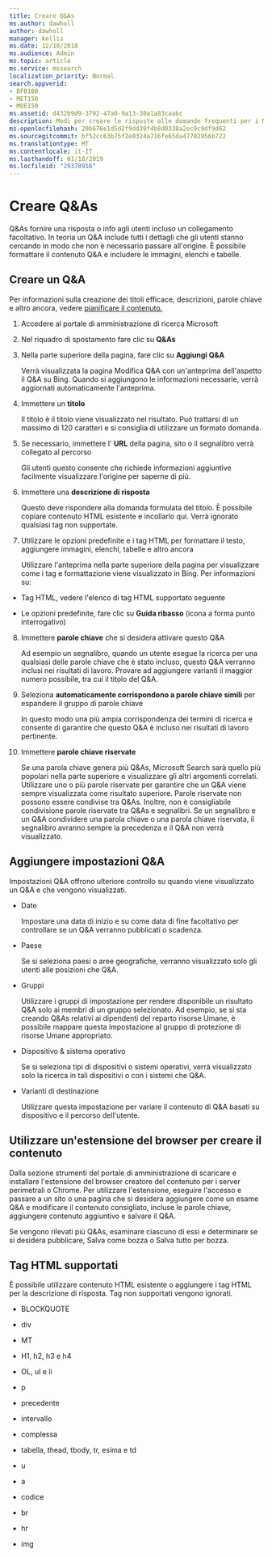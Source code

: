 ```yaml
---
title: Creare Q&As
ms.author: dawholl
author: dawholl
manager: kellis
ms.date: 12/18/2018
ms.audience: Admin
ms.topic: article
ms.service: mssearch
localization_priority: Normal
search.appverid:
- BFB160
- MET150
- MOE150
ms.assetid: d432b9d9-3792-47a0-9a13-30a1a83caabc
description: Modi per creare le risposte alle domande frequenti per i Microsoft Search funzionano dei risultati
ms.openlocfilehash: 20b676e1d5d2f9dd39f4b8d0338a2ec9c9df9d62
ms.sourcegitcommit: bf52cc63b75f2e0324a716fe65da47702956b722
ms.translationtype: MT
ms.contentlocale: it-IT
ms.lasthandoff: 01/18/2019
ms.locfileid: "29378916"
---
```

# <a name="create-qas"></a>Creare Q&As

Q&As fornire una risposta o info agli utenti incluso un collegamento facoltativo. In teoria un Q&A include tutti i dettagli che gli utenti stanno cercando in modo che non è necessario passare all'origine. È possibile formattare il contenuto Q&A e includere le immagini, elenchi e tabelle.
  
## <a name="create-a-qa"></a>Creare un Q&A

Per informazioni sulla creazione dei titoli efficace, descrizioni, parole chiave e altro ancora, vedere [pianificare il contenuto.](plan-your-content.md)
  
1. Accedere al portale di amministrazione di ricerca Microsoft
    
2. Nel riquadro di spostamento fare clic su **Q&As**
    
3. Nella parte superiore della pagina, fare clic su **Aggiungi Q&A**
    
    Verrà visualizzata la pagina Modifica Q&A con un'anteprima dell'aspetto il Q&A su Bing. Quando si aggiungono le informazioni necessarie, verrà aggiornati automaticamente l'anteprima.
    
4. Immettere un **titolo**
    
    Il titolo è il titolo viene visualizzato nel risultato. Può trattarsi di un massimo di 120 caratteri e si consiglia di utilizzare un formato domanda.
    
5. Se necessario, immettere l' **URL** della pagina, sito o il segnalibro verrà collegato al percorso 
    
    Gli utenti questo consente che richiede informazioni aggiuntive facilmente visualizzare l'origine per saperne di più.
    
6. Immettere una **descrizione di risposta**
    
    Questo deve rispondere alla domanda formulata del titolo. È possibile copiare contenuto HTML esistente e incollarlo qui. Verrà ignorato qualsiasi tag non supportate.
    
7. Utilizzare le opzioni predefinite e i tag HTML per formattare il testo, aggiungere immagini, elenchi, tabelle e altro ancora
    
    Utilizzare l'anteprima nella parte superiore della pagina per visualizzare come i tag e formattazione viene visualizzato in Bing. Per informazioni su:
    
  - Tag HTML, vedere l'elenco di tag HTML supportato seguente
    
  - Le opzioni predefinite, fare clic su **Guida ribasso** (icona a forma punto interrogativo) 
    
8. Immettere **parole chiave** che si desidera attivare questo Q&A 
    
    Ad esempio un segnalibro, quando un utente esegue la ricerca per una qualsiasi delle parole chiave che è stato incluso, questo Q&A verranno inclusi nei risultati di lavoro. Provare ad aggiungere varianti il maggior numero possibile, tra cui il titolo del Q&A.
    
9. Seleziona **automaticamente corrispondono a parole chiave simili** per espandere il gruppo di parole chiave 
    
    In questo modo una più ampia corrispondenza dei termini di ricerca e consente di garantire che questo Q&A è incluso nei risultati di lavoro pertinente.
    
10. Immettere **parole chiave riservate**
    
    Se una parola chiave genera più Q&As, Microsoft Search sarà quello più popolari nella parte superiore e visualizzare gli altri argomenti correlati. Utilizzare uno o più parole riservate per garantire che un Q&A viene sempre visualizzata come risultato superiore. Parole riservate non possono essere condivise tra Q&As. Inoltre, non è consigliabile condivisione parole riservate tra Q&As e segnalibri. Se un segnalibro e un Q&A condividere una parola chiave o una parola chiave riservata, il segnalibro avranno sempre la precedenza e il Q&A non verrà visualizzato.
    
## <a name="add-qa-settings"></a>Aggiungere impostazioni Q&A

Impostazioni Q&A offrono ulteriore controllo su quando viene visualizzato un Q&A e che vengono visualizzati.
  
- Date
    
    Impostare una data di inizio e su come data di fine facoltativo per controllare se un Q&A verranno pubblicati o scadenza.
    
- Paese
    
    Se si seleziona paesi o aree geografiche, verranno visualizzato solo gli utenti alle posizioni che Q&A.
    
- Gruppi
    
    Utilizzare i gruppi di impostazione per rendere disponibile un risultato Q&A solo ai membri di un gruppo selezionato. Ad esempio, se si sta creando Q&As relativi ai dipendenti del reparto risorse Umane, è possibile mappare questa impostazione al gruppo di protezione di risorse Umane appropriato.
    
- Dispositivo &amp; sistema operativo
    
    Se si seleziona tipi di dispositivi o sistemi operativi, verrà visualizzato solo la ricerca in tali dispositivi o con i sistemi che Q&A.
    
- Varianti di destinazione
    
    Utilizzare questa impostazione per variare il contenuto di Q&A basati su dispositivo e il percorso dell'utente.
    
## <a name="use-a-browser-extension-to-create-content"></a>Utilizzare un'estensione del browser per creare il contenuto

Dalla sezione strumenti del portale di amministrazione di scaricare e installare l'estensione del browser creatore del contenuto per i server perimetrali o Chrome. Per utilizzare l'estensione, eseguire l'accesso e passare a un sito o una pagina che si desidera aggiungere come un esame Q&A e modificare il contenuto consigliato, incluse le parole chiave, aggiungere contenuto aggiuntivo e salvare il Q&A.
  
Se vengono rilevati più Q&As, esaminare ciascuno di essi e determinare se si desidera pubblicare, Salva come bozza o Salva tutto per bozza.
  
## <a name="supported-html-tags"></a>Tag HTML supportati

È possibile utilizzare contenuto HTML esistente o aggiungere i tag HTML per la descrizione di risposta. Tag non supportati vengono ignorati.
  
- BLOCKQUOTE
    
- div
    
- MT
    
- H1, h2, h3 e h4
    
- OL, ul e li
    
- p
    
- precedente
    
- intervallo
    
- complessa
    
- tabella, thead, tbody, tr, esima e td
    
- u
    
- a
    
- codice
    
- br
    
- hr
    
- img

  

